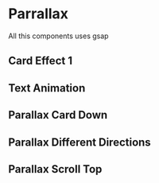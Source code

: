 # Parrallax

All this components uses gsap

## Card Effect 1

<Parallax-parallaxCards/>

## Text Animation

<Parallax-textAnimation/>

## Parallax Card Down

<Parallax-ParallaxCardDown/>

## Parallax Different Directions

<Parallax-ParallaxDifferentDirections/>

## Parallax Scroll Top

<Parallax-ParallaxScrollTop/>
